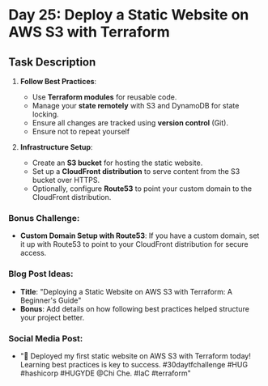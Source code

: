# Day 25: Deploy a Static Website on AWS S3 with Terraform

## Task Description

1. **Follow Best Practices**: 
   - Use **Terraform modules** for reusable code.
   - Manage your **state remotely** with S3 and DynamoDB for state locking.
   - Ensure all changes are tracked using **version control** (Git).
   - Ensure not to repeat yourself 

2. **Infrastructure Setup**:
   - Create an **S3 bucket** for hosting the static website.
   - Set up a **CloudFront distribution** to serve content from the S3 bucket over HTTPS.
   - Optionally, configure **Route53** to point your custom domain to the CloudFront distribution.

### Bonus Challenge:
- **Custom Domain Setup with Route53**: If you have a custom domain, set it up with Route53 to point to your CloudFront distribution for secure access.

### Blog Post Ideas:
- **Title**: "Deploying a Static Website on AWS S3 with Terraform: A Beginner's Guide"
- **Bonus**: Add details on how following best practices helped structure your project better.

### Social Media Post:
- "🚀 Deployed my first static website on AWS S3 with Terraform today! Learning best practices is key to success. #30daytfchallenge #HUG #hashicorp #HUGYDE @Chi Che. #IaC #terraform"


